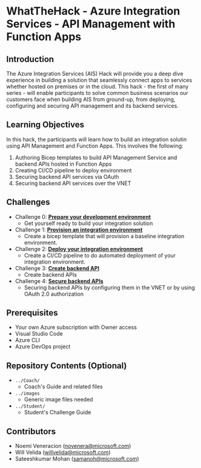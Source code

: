 # WhatTheHack - Azure Integration Services - API Management with Function Apps

## Introduction
The Azure Integration Services (AIS) Hack will provide you a deep dive experience in building a solution that seamlessly connect apps to services whether hosted on premises or in the cloud.  This hack - the first of many series - will enable participants to solve common business scenarios our customers face when building AIS from ground-up, from deploying, configuring and securing API management and its backend services. 


## Learning Objectives
In this hack, the participants will learn how to build an integration solutin using API Management and Function Apps.  This involves the following:

1. Authoring Bicep templates to build API Management Service and backend APIs hosted in Function Apps
2. Creating CI/CD pipeline to deploy environment
3. Securing backend API services via OAuth
4. Securing backend API services over the VNET


## Challenges
-  Challenge 0: **[Prepare your development environment](Student/Challenge-00.md)**
   - Get yourself ready to build your integration solution
-  Challenge 1: **[Provision an integration environment](Student/Challenge-01.md)**
   - Create a bicep template that will provision a baseline integration environment.
-  Challenge 2: **[Deploy your integration environment](Student/Challenge-02.md)**
   - Create a CI/CD pipeline to do automated deployment of your integration environment.
-  Challenge 3: **[Create backend API](Student/Challenge-03.md)**
   - Create backend APIs
-  Challenge 4: **[Secure backend APIs](Student/Challenge-04.md)**
   - Securing backend APIs by configuring them in the VNET or by using OAuth 2.0 authorization


## Prerequisites
- Your own Azure subscription with Owner access
- Visual Studio Code
- Azure CLI
- Azure DevOps project 

## Repository Contents (Optional)
- `../Coach/`
  - Coach's Guide and related files
- `../images`
  - Generic image files needed
- `../Student/`
  - Student's Challenge Guide

## Contributors
- Noemi Veneracion (novenera@microsoft.com)
- Will Velida (willvelida@microsoft.com)
- Sateeshkumar Mohan (samanoh@microsoft.com)



<!-- 6. Challenge 5: **[Secure backend API using client certificate](Student/Challenge-05.md)**
   - Securing backend API using client certificate -->